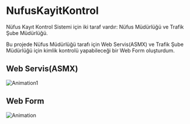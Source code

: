 # NufusKayitKontrol

Nüfus Kayıt Kontrol Sistemi için iki taraf vardır: Nüfus Müdürlüğü ve Trafik Şube Müdürlüğü.

Bu projede Nüfus Müdürlüğü tarafı için Web Servis(ASMX) ve Trafik Şube Müdürlüğü için kimlik kontrolü yapabileceği bir Web Form oluşturdum.

## Web Servis(ASMX)
![Animation1](https://user-images.githubusercontent.com/83670222/180650922-749d4c41-bb6c-442a-b5cc-796438022722.gif)


## Web Form
![Animation](https://user-images.githubusercontent.com/83670222/180650923-b106f659-67bd-47d6-b28e-43dc3a1161db.gif)
